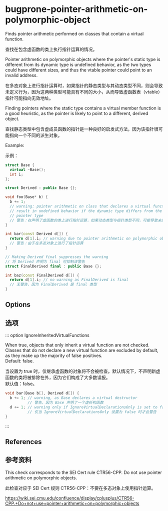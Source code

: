 # bugprone-pointer-arithmetic-on-polymorphic-object

Finds pointer arithmetic performed on classes that contain a virtual function.

查找在包含虚函数的类上执行指针运算的情况。

Pointer arithmetic on polymorphic objects where the pointer's static type is different from its dynamic type is undefined behavior, as the two types could have different sizes, and thus the vtable pointer could point to an invalid address.

在多态对象上进行指针运算时，如果指针的静态类型与其动态类型不同，则会导致未定义行为，因为这两种类型可能具有不同的大小，从而导致虚函数表（vtable）指针可能指向无效地址。

Finding pointers where the static type contains a virtual member function is a good heuristic, as the pointer is likely to point to a different, derived object.

查找静态类型中包含虚成员函数的指针是一种良好的启发式方法，因为该指针很可能指向一个不同的派生对象。

Example:

示例：

```c++
struct Base {
  virtual ~Base();
  int i;
};

struct Derived : public Base {};

void foo(Base* b) {
  b += 1;
  // warning: pointer arithmetic on class that declares a virtual function can
  // result in undefined behavior if the dynamic type differs from the
  // pointer type
  // 警告：在声明了虚函数的类上进行指针运算，如果动态类型与指针类型不同，可能导致未定义行为
}

int bar(const Derived d[]) {
  return d[1].i; // warning due to pointer arithmetic on polymorphic object
  // 警告：由于在多态对象上进行了指针运算
}

// Making Derived final suppresses the warning
// 将 Derived 声明为 final 可抑制该警告
struct FinalDerived final : public Base {};

int baz(const FinalDerived d[]) {
  return d[1].i; // no warning as FinalDerived is final
  // 无警告，因为 FinalDerived 是 final 类型
}
```

## Options

## 选项

::: option
IgnoreInheritedVirtualFunctions

When true, objects that only inherit a virtual function are not checked. Classes that do not declare a new virtual function are excluded by default, as they make up the majority of false positives.  
Default: false.

当设置为 true 时，仅继承虚函数的对象将不会被检查。默认情况下，不声明新虚函数的类将被排除在外，因为它们构成了大多数误报。  
默认值：false。

```c++
void bar(Base b[], Derived d[]) {
  b += 1; // warning, as Base declares a virtual destructor
          // 警告，因为 Base 声明了一个虚析构函数
  d += 1; // warning only if IgnoreVirtualDeclarationsOnly is set to false
          // 仅当 IgnoreVirtualDeclarationsOnly 设置为 false 时才会警告
}
```

:::

## References

## 参考资料

This check corresponds to the SEI Cert rule CTR56-CPP. Do not use pointer arithmetic on polymorphic objects.

此检查对应于 SEI Cert 规则 CTR56-CPP：不要在多态对象上使用指针运算。

https://wiki.sei.cmu.edu/confluence/display/cplusplus/CTR56-CPP.+Do+not+use+pointer+arithmetic+on+polymorphic+objects
